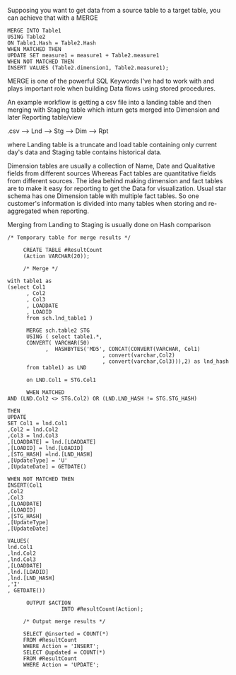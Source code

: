Supposing you want to get data from a source table to a target table, you can achieve that with a MERGE 

```
MERGE INTO Table1 
USING Table2 
ON Table1.Hash = Table2.Hash
WHEN MATCHED THEN 
UPDATE SET measure1 = measure1 + Table2.measure1
WHEN NOT MATCHED THEN 
INSERT VALUES (Table2.dimension1, Table2.measure1);
```

MERGE is one of the powerful SQL Keywords I've had to work with and plays important role when building Data flows using stored procedures.

An example workflow is getting a csv file into a landing table and then merging with Staging table which inturn gets merged into Dimension and later Reporting table/view

.csv --> Lnd --> Stg --> Dim --> Rpt  

where Landing table is a truncate and load table containing only current day's data and Staging table contains historical data.

Dimension tables are usually a collection of Name, Date and Qualitative fields from different sources Whereas Fact tables are quantitative fields from different sources. The idea behind making dimension and fact tables are to make it easy for reporting to get the Data for visualization. Usual star schema has one Dimension table with multiple fact tables. So one customer's information is divided into many tables when storing and re-aggregated when reporting.

Merging from Landing to Staging is usually done on Hash comparison

```
/* Temporary table for merge results */

     CREATE TABLE #ResultCount
     (Action VARCHAR(20));
   
	 /* Merge */

with table1 as 
(select Col1
      , Col2
      , Col3
	  , LOADDATE
      , LOADID
	  from sch.lnd_table1 )
	  
	  MERGE sch.table2 STG
	  USING ( select table1.*,
	  CONVERT( VARCHAR(50)
            ,  HASHBYTES('MD5', CONCAT(CONVERT(VARCHAR, Col1)
                              , convert(varchar,Col2)
                              , convert(varchar,Col3))),2) as lnd_hash 
	  from table1) as LND
	 
	  on LND.Col1 = STG.Col1
	 
	  WHEN MATCHED 
AND (LND.Col2 <> STG.Col2) OR (LND.LND_HASH != STG.STG_HASH)

THEN 
UPDATE
SET Col1 = lnd.Col1
,Col2 = lnd.Col2
,Col3 = lnd.Col3
,[LOADDATE] = lnd.[LOADDATE]
,[LOADID] = lnd.[LOADID]
,[STG_HASH] =lnd.[LND_HASH]
,[UpdateType] = 'U'
,[UpdateDate] = GETDATE()

WHEN NOT MATCHED THEN 
INSERT(Col1
,Col2
,Col3
,[LOADDATE] 
,[LOADID] 
,[STG_HASH] 
,[UpdateType] 
,[UpdateDate] 

VALUES(
lnd.Col1
,lnd.Col2
,lnd.Col3
,[LOADDATE]
,lnd.[LOADID]
,lnd.[LND_HASH]
,'I'
, GETDATE())
	  
	  OUTPUT $ACTION
                 INTO #ResultCount(Action);

	 /* Output merge results */

     SELECT @inserted = COUNT(*)
     FROM #ResultCount
     WHERE Action = 'INSERT';
     SELECT @updated = COUNT(*)
     FROM #ResultCount
     WHERE Action = 'UPDATE';

```
